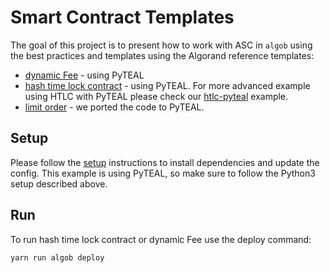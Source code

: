 # Smart Contract Templates

The goal of this project is to present how to work with ASC in `algob` using the best practices and templates using the Algorand reference templates:

+ [dynamic Fee](https://developer.algorand.org/docs/reference/teal/templates/dynamic_fee/) - using PyTEAL
+ [hash time lock contract](https://developer.algorand.org/docs/reference/teal/templates/htlc/) - using PyTEAL. For more advanced example using HTLC with PyTEAL please check our [htlc-pyteal](https://github.com/scale-it/algo-builder/tree/master/examples/htlc-pyteal-ts) example.
+ [limit order](https://developer.algorand.org/docs/reference/teal/templates/limit_ordera/) - we ported the code to PyTEAL.

## Setup

Please follow the [setup](../README.md) instructions to install dependencies and update the config.
This example is using PyTEAL, so make sure to follow the Python3 setup described above.

## Run

To run hash time lock contract or dynamic Fee use the deploy command:

    yarn run algob deploy
